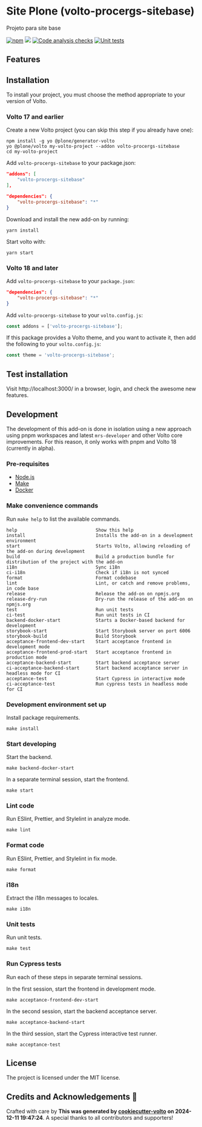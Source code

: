 # Site Plone (volto-procergs-sitebase)

Projeto para site base

[![npm](https://img.shields.io/npm/v/volto-procergs-sitebase)](https://www.npmjs.com/package/volto-procergs-sitebase)
[![](https://img.shields.io/badge/-Storybook-ff4785?logo=Storybook&logoColor=white&style=flat-square)](https://PROCERGS.github.io/volto-procergs-sitebase/)
[![Code analysis checks](https://github.com/PROCERGS/volto-procergs-sitebase/actions/workflows/code.yml/badge.svg)](https://github.com/PROCERGS/volto-procergs-sitebase/actions/workflows/code.yml)
[![Unit tests](https://github.com/PROCERGS/volto-procergs-sitebase/actions/workflows/unit.yml/badge.svg)](https://github.com/PROCERGS/volto-procergs-sitebase/actions/workflows/unit.yml)

## Features

<!-- List your awesome features here -->

## Installation

To install your project, you must choose the method appropriate to your version of Volto.


### Volto 17 and earlier

Create a new Volto project (you can skip this step if you already have one):

```
npm install -g yo @plone/generator-volto
yo @plone/volto my-volto-project --addon volto-procergs-sitebase
cd my-volto-project
```

Add `volto-procergs-sitebase` to your package.json:

```JSON
"addons": [
    "volto-procergs-sitebase"
],

"dependencies": {
    "volto-procergs-sitebase": "*"
}
```

Download and install the new add-on by running:

```
yarn install
```

Start volto with:

```
yarn start
```

### Volto 18 and later

Add `volto-procergs-sitebase` to your `package.json`:

```json
"dependencies": {
    "volto-procergs-sitebase": "*"
}
```

Add `volto-procergs-sitebase` to your `volto.config.js`:

```javascript
const addons = ['volto-procergs-sitebase'];
```

If this package provides a Volto theme, and you want to activate it, then add the following to your `volto.config.js`:

```javascript
const theme = 'volto-procergs-sitebase';
```

## Test installation

Visit http://localhost:3000/ in a browser, login, and check the awesome new features.


## Development

The development of this add-on is done in isolation using a new approach using pnpm workspaces and latest `mrs-developer` and other Volto core improvements.
For this reason, it only works with pnpm and Volto 18 (currently in alpha).


### Pre-requisites

-   [Node.js](https://6.docs.plone.org/install/create-project.html#node-js)
-   [Make](https://6.docs.plone.org/install/create-project.html#make)
-   [Docker](https://6.docs.plone.org/install/create-project.html#docker)


### Make convenience commands

Run `make help` to list the available commands.

```text
help                             Show this help
install                          Installs the add-on in a development environment
start                            Starts Volto, allowing reloading of the add-on during development
build                            Build a production bundle for distribution of the project with the add-on
i18n                             Sync i18n
ci-i18n                          Check if i18n is not synced
format                           Format codebase
lint                             Lint, or catch and remove problems, in code base
release                          Release the add-on on npmjs.org
release-dry-run                  Dry-run the release of the add-on on npmjs.org
test                             Run unit tests
ci-test                          Run unit tests in CI
backend-docker-start             Starts a Docker-based backend for development
storybook-start                  Start Storybook server on port 6006
storybook-build                  Build Storybook
acceptance-frontend-dev-start    Start acceptance frontend in development mode
acceptance-frontend-prod-start   Start acceptance frontend in production mode
acceptance-backend-start         Start backend acceptance server
ci-acceptance-backend-start      Start backend acceptance server in headless mode for CI
acceptance-test                  Start Cypress in interactive mode
ci-acceptance-test               Run cypress tests in headless mode for CI
```

### Development environment set up

Install package requirements.

```shell
make install
```

### Start developing

Start the backend.

```shell
make backend-docker-start
```

In a separate terminal session, start the frontend.

```shell
make start
```

### Lint code

Run ESlint, Prettier, and Stylelint in analyze mode.

```shell
make lint
```

### Format code

Run ESlint, Prettier, and Stylelint in fix mode.

```shell
make format
```

### i18n

Extract the i18n messages to locales.

```shell
make i18n
```

### Unit tests

Run unit tests.

```shell
make test
```

### Run Cypress tests

Run each of these steps in separate terminal sessions.

In the first session, start the frontend in development mode.

```shell
make acceptance-frontend-dev-start
```

In the second session, start the backend acceptance server.

```shell
make acceptance-backend-start
```

In the third session, start the Cypress interactive test runner.

```shell
make acceptance-test
```

## License

The project is licensed under the MIT license.

## Credits and Acknowledgements 🙏

Crafted with care by **This was generated by [cookiecutter-volto](https://github.com/plone/cookiecutter-volto/frontend_addon) on 2024-12-11 19:47:24**. A special thanks to all contributors and supporters!
